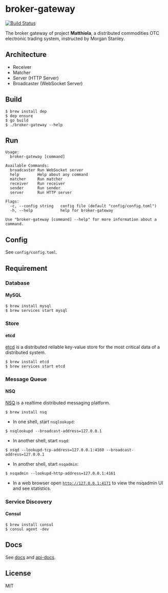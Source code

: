 # broker-gateway

[![Build Status](https://travis-ci.com/rudeigerc/broker-gateway.svg?token=m9esAaP4YUBsZ2yN5xJq&branch=master)](https://travis-ci.com/rudeigerc/broker-gateway)

The broker gateway of project **Matthiola**, a distributed commodities OTC electronic trading system, instructed by Morgan Stanley. 

## Architecture

- Receiver
- Matcher
- Server (HTTP Server)
- Broadcaster (WebSocket Server)

## Build

```shell
$ brew install dep
$ dep ensure
$ go build
$ ./broker-gateway --help
```

## Run

```shell
Usage:
  broker-gateway [command]

Available Commands:
  broadcaster Run WebSocket server
  help        Help about any command
  matcher     Run matcher
  receiver    Run receiver
  sender      Run sender
  server      Run HTTP server

Flags:
  -c, --config string   config file (default "config/config.toml")
  -h, --help            help for broker-gateway

Use "broker-gateway [command] --help" for more information about a command.
```

## Config

See `config/config.toml`.

## Requirement

### Database

#### MySQL

```shell
$ brew install mysql
$ brew services start mysql
```

### Store

#### etcd

[etcd](https://github.com/coreos/etcd) is a distributed reliable key-value store for the most critical data of a distributed system.

```shell
$ brew install etcd
$ brew services start etcd
```

### Message Queue

#### NSQ

[NSQ](https://nsq.io/) is a realtime distributed messaging platform.

```shell
$ brew install nsq
```

- In one shell, start `nsqlookupd`:

```shell
$ nsqlookupd --broadcast-address=127.0.0.1
```

- In another shell, start `nsqd`:

```shell
$ nsqd --lookupd-tcp-address=127.0.0.1:4160 --broadcast-address=127.0.0.1
```

- In another shell, start `nsqadmin`:

```shell
$ nsqadmin --lookupd-http-address=127.0.0.1:4161
```

- In a web browser open [`http://127.0.0.1:4171`](http://127.0.0.1:4171) to view the nsqadmin UI and see statistics.

### Service Discovery

#### Consul

```shell
$ brew install consul
$ consul agent -dev
```

## Docs

See [docs](https://github.com/project-matthiola/docs) and [api-docs](https://github.com/project-matthiola/api-docs).

## License

MIT
